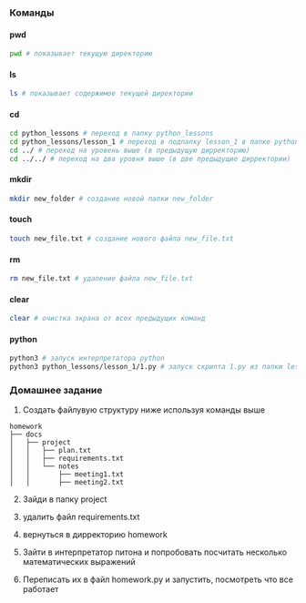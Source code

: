 ### Команды

#### pwd
```bash
pwd # показывает текущую директорию
```

#### ls
```bash
ls # показывает содержимое текущей директории
```

#### cd
```bash
cd python_lessons # переход в папку python_lessons
cd python_lessons/lesson_1 # переход в подпапку lesson_1 в папке python_lessons
cd ../ # переход на уровень выше (в предыдущую дирректорию)
cd ../../ # переход на два уровня выше (в две предыдущие дирректории)
```

#### mkdir
```bash
mkdir new_folder # создание новой папки new_folder
```

#### touch
```bash
touch new_file.txt # создание нового файла new_file.txt
```

#### rm
```bash
rm new_file.txt # удаление файла new_file.txt
```

#### clear
```bash
clear # очистка экрана от всех предыдущих команд
```

#### python

```bash
python3 # запуск интерпретатора python
python3 python_lessons/lesson_1/1.py # запуск скрипта 1.py из папки lesson_1
```

### Домашнее задание
1. Создать файлувую структуру ниже используя команды выше
```
homework
├── docs
│   ├── project
│   │   ├── plan.txt
│   │   ├── requirements.txt
│   │   └── notes
│   │       ├── meeting1.txt
│   │       ├── meeting2.txt
```

2. Зайди в папку project
3. удалить файл requirements.txt
4. вернуться в дирректорию homework

1. Зайти в интерпретатор питона и попробовать посчитать несколько математических выражений
2. Переписать их в файл homework.py и запустить, посмотреть что все работает
